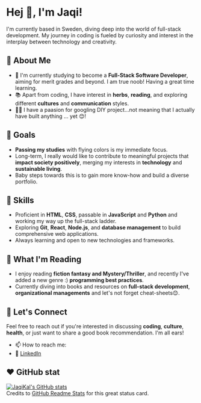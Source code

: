 # Hej 👋, I'm Jaqi!

I'm currently based in Sweden, diving deep into the world of full-stack development. My journey in coding is fueled by curiosity and interest in the interplay between technology and creativity.

## 📘 About Me
- 🌱 I'm currently studying to become a **Full-Stack Software Developer**, aiming for merit grades and beyond. I am true noob! Having a great time learning.
- 📚 Apart from coding, I have interest in **herbs**, **reading**, and exploring different **cultures** and **communication** styles.
- 🔧🔨 I have a paasion for googling DIY project...not meaning that I actually have built anything ... yet 😊! 

## 🎯 Goals
- **Passing my studies** with flying colors is my immediate focus.
- Long-term, I really would like to contribute to meaningful projects that **impact society positively**, merging my interests in **technology** and **sustainable living**.
- Baby steps towards this is to gain more know-how and build a diverse portfolio.

## 💼 Skills
- Proficient in **HTML**, **CSS**, passable in **JavaScript** and **Python** and working my way up the full-stack ladder.
- Exploring **Git**, **React**, **Node.js**, and **database management** to build comprehensive web applications.
- Always learning and open to new technologies and frameworks.

## 📖 What I'm Reading
- I enjoy reading **fiction fantasy and Mystery/Thriller**, and recently I've added a new genre :)  **programming best practices**.
- Currently diving into books and resources on **full-stack development**, **organizational managements** and let's not forget cheat-sheets😊.

## 🤝 Let's Connect
Feel free to reach out if you're interested in discussing **coding**, **culture**, **health**, or just want to share a good book recommendation. I'm all ears!

- 📫 How to reach me:
- 🔗 [LinkedIn](https://www.linkedin.com/in/jacqueline-kalmar/)

## ❤️ GitHub stat

[![JaqiKal's GitHub stats](https://github-readme-stats.vercel.app/api?username=JaqiKal)](https://github.com/JaqiKal/github-readme-stats) 
<br>Credits to [GitHub Readme Stats](https://github.com/anuraghazra/github-readme-stats) for this great status card.
